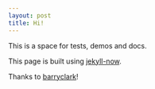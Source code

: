 ```yaml
---
layout: post
title: Hi!
---
```


This is a space for tests, demos and docs.

This page is built using [jekyll-now](https://github.com/barryclark/jekyll-now/).

Thanks to [barryclark](https://github.com/barryclark/)!